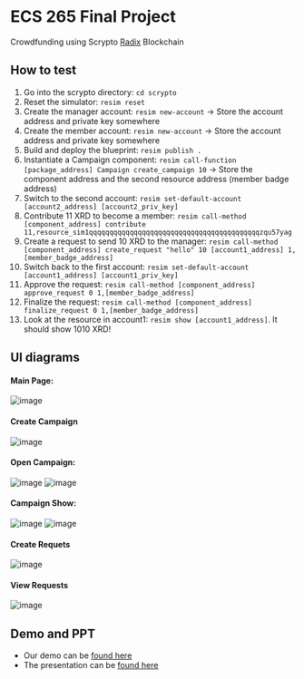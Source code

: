 # ECS 265 Final Project 
Crowdfunding using Scrypto [Radix](https://www.radixdlt.com/) Blockchain

## How to test
1. Go into the scrypto directory: `cd scrypto`
1. Reset the simulator: `resim reset`
1. Create the manager account: `resim new-account` -> Store the account address and private key somewhere
1. Create the member account: `resim new-account` -> Store the account address and private key somewhere
1. Build and deploy the blueprint: `resim publish .`
1. Instantiate a Campaign component: `resim call-function [package_address] Campaign create_campaign 10` -> Store the component address and the second resource address (member badge address)
1. Switch to the second account: `resim set-default-account [account2_address] [account2_priv_key]`
1. Contribute 11 XRD to become a member: `resim call-method [component_address] contribute 11,resource_sim1qqqqqqqqqqqqqqqqqqqqqqqqqqqqqqqqqqqqqqqqqqzqu57yag`
1. Create a request to send 10 XRD to the manager: `resim call-method [component_address] create_request "hello" 10 [account1_address] 1,[member_badge_address]`
1. Switch back to the first account: `resim set-default-account [account1_address] [account1_priv_key]`
1. Approve the request: `resim call-method [component_address] approve_request 0 1,[member_badge_address]`
1. Finalize the request: `resim call-method [component_address] finalize_request 0 1,[member_badge_address]`
1. Look at the resource in account1: `resim show [account1_address]`. It should show 1010 XRD!

## UI diagrams
#### Main Page:
![image](https://user-images.githubusercontent.com/44316648/206825085-b5776df0-88b0-4130-b22e-e28f48d130a3.png)
#### Create Campaign
![image](https://user-images.githubusercontent.com/44316648/206825240-fba05f0c-02e3-444e-b2d5-c397ffb7e385.png)
#### Open Campaign:
![image](https://user-images.githubusercontent.com/44316648/206825145-6130eed0-8e39-4786-a7b5-b5f135e33607.png)
![image](https://user-images.githubusercontent.com/44316648/206825221-adf5b4f2-dac2-4cac-b341-1cda72fc7b7b.png)
#### Campaign Show:
![image](https://user-images.githubusercontent.com/44316648/206825181-665f095e-b9d9-457a-8ed8-31bfb246b4c0.png)
![image](https://user-images.githubusercontent.com/44316648/206825182-b7b5ecd2-a3ba-4f91-a4ae-65d86237908a.png)
#### Create Requets
![image](https://user-images.githubusercontent.com/44316648/206825301-2a677b46-8f28-43f1-8018-3547609b05dd.png)
#### View Requests
![image](https://user-images.githubusercontent.com/44316648/206825264-cd7affaa-7c9b-41dd-949e-3c070a5478f0.png)


## Demo and PPT
- Our demo can be [found here](https://drive.google.com/file/d/1SGYJ1ws0Q5VSNzR4CAFb5RQMHy46QYBU/view?usp=sharing)
- The presentation can be [found here](https://docs.google.com/presentation/d/1wZ35bw-Ks85Uil0jOMCuLJeRm51LV1xn6hsDynkHWps/edit#slide=id.p)
